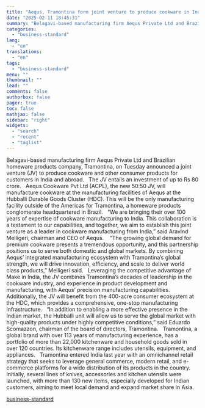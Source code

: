 ```yaml
---
title: "Aequs, Tramontina form joint venture to produce cookware in India"
date: "2025-02-11 18:45:31"
summary: "Belagavi-based manufacturing firm Aequs Private Ltd and Brazilian homeware products company, Tramontina, on Tuesday announced a joint venture (JV) to produce cookware and other consumer products for customers in India and abroad. The JV entails an investment of up to Rs 80 crore. Aequs Cookware Pvt Ltd (ACPL), the new..."
categories:
  - "business-standard"
lang:
  - "en"
translations:
  - "en"
tags:
  - "business-standard"
menu: ""
thumbnail: ""
lead: ""
comments: false
authorbox: false
pager: true
toc: false
mathjax: false
sidebar: "right"
widgets:
  - "search"
  - "recent"
  - "taglist"
---
```


Belagavi-based manufacturing firm Aequs Private Ltd and Brazilian homeware products company, Tramontina, on Tuesday announced a joint venture (JV) to produce cookware and other consumer products for customers in India and abroad.
 
The JV entails an investment of up to Rs 80 crore.
 
Aequs Cookware Pvt Ltd (ACPL), the new 50:50 JV, will manufacture cookware at the manufacturing facilities of Aequs at the Hubballi Durable Goods Cluster (HDC). This will be the only manufacturing facility outside of the Americas for Tramontina, a homeware products conglomerate headquartered in Brazil.
 
“We are bringing their over 100 years of expertise of cookware manufacturing to India. This collaboration is a testament to our capabilities, and together, we aim to establish this joint venture as a leader in cookware manufacturing from India,” said Aravind Melligeri, chairman and CEO of Aequs. 
 
“The growing global demand for premium cookware presents a tremendous opportunity, and this partnership positions us to serve both domestic and global markets. By combining Aequs’ integrated manufacturing ecosystem with Tramontina’s global strength, we will drive innovation, efficiency, and scale to deliver world class products,” Melligeri said.
 
Leveraging the competitive advantage of Make in India, the JV combines Tramontina’s decades of leadership in the cookware industry, and experience in product development and manufacturing, with Aequs’ precision manufacturing capabilities. Additionally, the JV will benefit from the 400-acre consumer ecosystem at the HDC, which provides a comprehensive, one-stop manufacturing infrastructure.
 
“In addition to enabling a more effective presence in the Indian market, the Hubballi unit will allow us to serve the global market with high-quality products under highly competitive conditions,” said Eduardo Scomazzon, chairman of the board of directors, Tramontina.
 
Tramontina, a global brand with over 113 years of manufacturing experience, has a portfolio of more than 22,000 kitchenware and household goods sold in over 120 countries. Its kitchenware range includes utensils, equipment, and appliances.
 
Tramontina entered India last year with an omnichannel retail strategy that seeks to leverage general commerce, modern retail, and e-commerce platforms for a wide distribution of its products in the country. Initially, several lines of knives, accessories and kitchen utensils were launched, with more than 130 new items, especially developed for Indian customers, aiming to meet local demand and expand market share in Asia.

[business-standard](https://www.business-standard.com/companies/news/aequs-tramontina-form-joint-venture-to-produce-cookware-in-india-125021101036_1.html)
